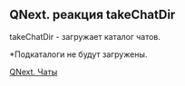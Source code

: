 ## QNext. реакция takeChatDir

takeChatDir - загружает каталог чатов. 



*Подкаталоги не будут загружены.



[QNext. Чаты](/docs-test/admin/chat-about)

